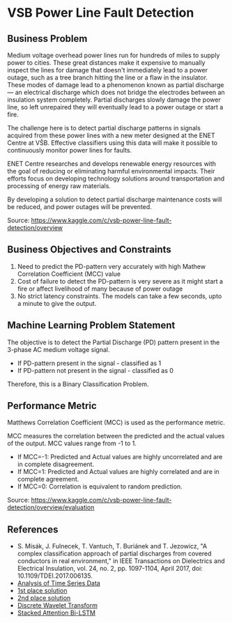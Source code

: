 # VSB Power Line Fault Detection

## Business Problem

Medium voltage overhead power lines run for hundreds of miles to supply power to cities. These great distances make it expensive to manually inspect the lines for damage that doesn't immediately lead to a power outage, such as a tree branch hitting the line or a flaw in the insulator. These modes of damage lead to a phenomenon known as partial discharge — an electrical discharge which does not bridge the electrodes between an insulation system completely. Partial discharges slowly damage the power line, so left unrepaired they will eventually lead to a power outage or start a fire.

The challenge here is to detect partial discharge patterns in signals acquired from these power lines with a new meter designed at the ENET Centre at VŠB. Effective classifiers using this data will make it possible to continuously monitor power lines for faults.

ENET Centre researches and develops renewable energy resources with the goal of reducing or eliminating harmful environmental impacts. Their efforts focus on developing technology solutions around transportation and processing of energy raw materials.

By developing a solution to detect partial discharge maintenance costs will be reduced, and power outages will be prevented.

Source: https://www.kaggle.com/c/vsb-power-line-fault-detection/overview

## Business Objectives and Constraints
1. Need to predict the PD-pattern very accurately with high Mathew Correlation Coefficient (MCC) value
2. Cost of failure to detect the PD-pattern is very severe as it might start a fire or affect livelihood of many because of power outage
3. No strict latency constraints. The models can take a few seconds, upto a minute to give the output.

## Machine Learning Problem Statement
The objective is to detect the Partial Discharge (PD) pattern present in the 3-phase AC medium voltage signal.

* If PD-pattern present in the signal - classified as 1
* If PD-pattern not present in the signal - classified as 0

Therefore, this is a Binary Classification Problem.

## Performance Metric
Matthews Correlation Coefficient (MCC) is used as the performance metric.

MCC measures the correlation between the predicted and the actual values of the output. MCC values range from -1 to 1.

* If MCC=-1: Predicted and Actual values are highly uncorrelated and are in complete disagreement.
* If MCC=1: Predicted and Actual values are highly correlated and are in complete agreement.
* If MCC=0: Correlation is equivalent to random prediction.

Source: https://www.kaggle.com/c/vsb-power-line-fault-detection/overview/evaluation

## References
* S. Misák, J. Fulnecek, T. Vantuch, T. Buriánek and T. Jezowicz, "A complex classification approach of partial discharges from covered conductors in real environment," in IEEE Transactions on Dielectrics and Electrical Insulation, vol. 24, no. 2, pp. 1097-1104, April 2017, doi: 10.1109/TDEI.2017.006135.
* [Analysis of Time Series Data](http://dspace.vsb.cz/bitstream/handle/10084/133114/VAN431_FEI_P1807_1801V001_2018.pdf)
* [1st place solution](https://www.kaggle.com/mark4h/vsb-1st-place-solution)
* [2nd place solution](https://www.kaggle.com/c/vsb-power-line-fault-detection/discussion/86616)
* [Discrete Wavelet Transform](https://www.kaggle.com/jackvial/dwt-signal-denoising)
* [Stacked Attention Bi-LSTM](https://www.kaggle.com/tarunpaparaju/vsb-competition-attention-bilstm-with-features?scriptVersionId=10690570)

